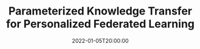 ---
type: lecture
date: 2022-01-05T20:00:00
title: "Parameterized Knowledge Transfer for Personalized Federated Learning"
thumbnail: 
presenter: Dian Shi
links: 
    - url: /static_files/slides/pfl_dian.pdf
      name: slides
    - url: https://youtu.be/XfsHLCLQbDA
      name: video
---